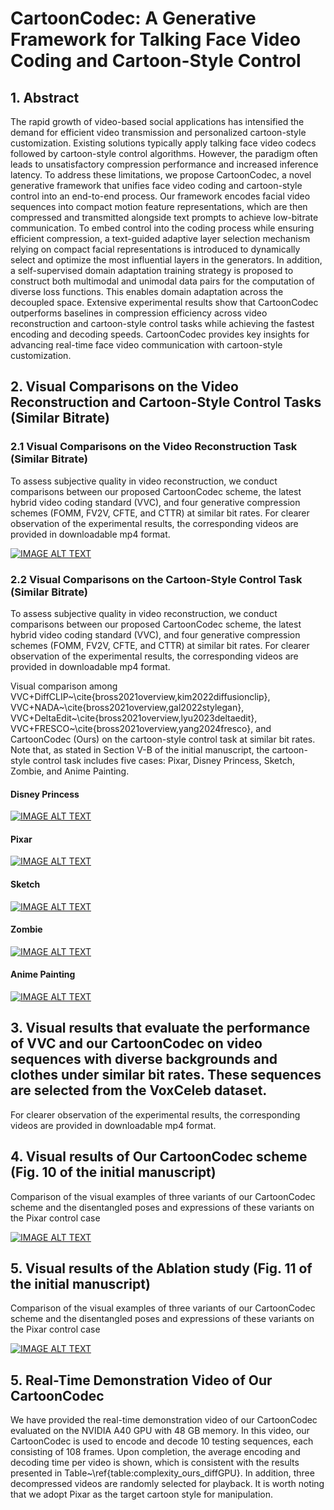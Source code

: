 # CartoonCodec: A Generative Framework for Talking Face Video Coding and Cartoon-Style Control

## 1. Abstract

The rapid growth of video-based social applications has intensified the demand for efficient video transmission and personalized cartoon-style customization. Existing solutions typically apply talking face video codecs followed by cartoon-style control algorithms. However, the paradigm often leads to unsatisfactory compression performance and increased inference latency.
To address these limitations, we propose CartoonCodec, a novel generative framework that unifies face video coding and cartoon-style control into an end-to-end process. Our framework encodes facial video sequences into compact motion feature representations, which are then compressed and transmitted alongside text prompts to achieve low-bitrate communication. To embed control into the coding process while ensuring efficient compression, a text-guided adaptive layer selection mechanism relying on compact facial representations is introduced to dynamically select and optimize the most influential layers in the generators.  In addition, a self-supervised domain adaptation training strategy is proposed to construct both multimodal and unimodal data pairs for the computation of diverse loss functions. This enables domain adaptation across the decoupled space.
Extensive experimental results show that CartoonCodec outperforms baselines in compression efficiency across video reconstruction and cartoon-style control tasks while achieving the fastest encoding and decoding speeds. CartoonCodec provides key insights for advancing real-time face video communication with cartoon-style customization. 

## 2. Visual Comparisons on the Video Reconstruction and Cartoon-Style Control Tasks  (Similar Bitrate)

### 2.1 Visual Comparisons on the Video Reconstruction Task  (Similar Bitrate)

To assess subjective quality in video reconstruction, we conduct comparisons between our proposed CartoonCodec scheme, the latest hybrid video coding standard (VVC), and four generative compression schemes (FOMM, FV2V, CFTE, and CTTR) at similar bit rates. For clearer observation of the experimental results, the corresponding videos are provided in downloadable mp4 format.

[![IMAGE ALT TEXT](https://github.com/user-attachments/assets/dbd560be-8356-44a0-8dba-3dcd397406fd)](https://github.com/user-attachments/assets/dbd560be-8356-44a0-8dba-3dcd397406fd)

### 2.2 Visual Comparisons on the Cartoon-Style Control Task  (Similar Bitrate)

To assess subjective quality in video reconstruction, we conduct comparisons between our proposed CartoonCodec scheme, the latest hybrid video coding standard (VVC), and four generative compression schemes (FOMM, FV2V, CFTE, and CTTR) at similar bit rates. For clearer observation of the experimental results, the corresponding videos are provided in downloadable mp4 format.

Visual comparison among VVC+DiffCLIP~\cite{bross2021overview,kim2022diffusionclip}, VVC+NADA~\cite{bross2021overview,gal2022stylegan}, VVC+DeltaEdit~\cite{bross2021overview,lyu2023deltaedit}, VVC+FRESCO~\cite{bross2021overview,yang2024fresco}, and CartoonCodec (Ours) on the cartoon-style control task at similar bit rates. Note that, as stated in Section V-B of the initial manuscript, the cartoon-style control task includes five cases: Pixar, Disney Princess, Sketch, Zombie, and Anime Painting.

#### Disney Princess

[![IMAGE ALT TEXT](https://github.com/user-attachments/assets/07dc3be0-95d9-456f-9008-55a1ec6e45c8)](https://github.com/user-attachments/assets/07dc3be0-95d9-456f-9008-55a1ec6e45c8)

#### Pixar

[![IMAGE ALT TEXT](https://github.com/user-attachments/assets/39e7cf71-83b5-4759-bce2-0f530866f4c7)](https://github.com/user-attachments/assets/39e7cf71-83b5-4759-bce2-0f530866f4c7)

#### Sketch

[![IMAGE ALT TEXT](https://github.com/user-attachments/assets/ca7cf5fd-257e-4765-8d7c-5775b96544f4)](https://github.com/user-attachments/assets/ca7cf5fd-257e-4765-8d7c-5775b96544f4)

#### Zombie

[![IMAGE ALT TEXT](https://github.com/user-attachments/assets/28a2c243-ffd4-4ae0-9f39-d17022565eb6)](https://github.com/user-attachments/assets/28a2c243-ffd4-4ae0-9f39-d17022565eb6)

#### Anime Painting

[![IMAGE ALT TEXT](https://github.com/user-attachments/assets/173620ab-4d8d-4457-a4c1-e020055b4610)](https://github.com/user-attachments/assets/173620ab-4d8d-4457-a4c1-e020055b4610)

## 3. Visual results that evaluate the performance of VVC and our CartoonCodec on video sequences with diverse backgrounds and clothes under similar bit rates. These sequences are selected from the VoxCeleb dataset. 
For clearer observation of the experimental results, the corresponding videos are provided in downloadable mp4 format.

## 4. Visual results of Our CartoonCodec scheme (Fig. 10 of the initial manuscript)
Comparison of the visual examples of three variants of our CartoonCodec scheme and the disentangled poses and expressions of these variants on the Pixar control case

[![IMAGE ALT TEXT](https://github.com/user-attachments/assets/271865c4-c5e2-4054-8eaf-e6f4eb38048c)](https://github.com/user-attachments/assets/271865c4-c5e2-4054-8eaf-e6f4eb38048c)

## 5. Visual results of the Ablation study (Fig. 11 of the initial manuscript)
Comparison of the visual examples of three variants of our CartoonCodec scheme and the disentangled poses and expressions of these variants on the Pixar control case

[![IMAGE ALT TEXT](https://github.com/user-attachments/assets/bb4d0a57-627b-4d36-968e-2bdce0d6a2d3)](https://github.com/user-attachments/assets/bb4d0a57-627b-4d36-968e-2bdce0d6a2d3)

## 5. Real-Time Demonstration Video of Our CartoonCodec

We have provided the real-time demonstration video of our CartoonCodec evaluated on the NVIDIA A40 GPU with 48 GB memory. In this video, our CartoonCodec is used to encode and decode 10 testing sequences, each consisting of 108 frames. Upon completion, the average encoding and decoding time per video is shown, which is consistent with the results presented in Table~\ref{table:complexity_ours_diffGPU}. In addition, three decompressed videos are randomly selected for playback. It is worth noting that we adopt Pixar as the target cartoon style for manipulation.








